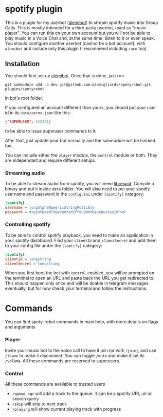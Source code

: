 # spotify plugin
This is a plugin for my userbot ([alemibot](https://github.com/alemigliardi/alemibot)) to stream spotify music into Group Calls. This is mostly intended for a third party userbot, used as "music player". You can run this on your own account but you will not be able to play music in a Voice Chat and, at the same time, listen to it or even speak. You should configure another userbot (cannot be a bot account), with `alemibot` and include only this plugin (I recommend including `core` too).

## Installation

You should first set up [alemibot](https://github.com/alemigliardi/alemibot). Once that is done, just run

	git submodule add -b dev git@github.com:alemigliardi/spotyrobot.git plugins/spotyrobot
	
in bot's root folder.

If you configured an account different than yours, you should put your user id in its `data/perms.json` like this:
```json
{"SUPERUSER": [1234]}
```
to be able to issue superuser commands to it.

After that, just update your bot normally and the submodule will be tracked too.

You can include either the `player` module, the `control` module or both. They are independant and require different setups.

### Streaming audio
To be able to stream audio from spotify, you will need [librespot](https://github.com/librespot-org). Compile a binary and put it inside `data` folder. You will also need to put your spotify username and password in the `config.ini` under `[spotify]` category:
```ini
[spotify]
username = longAlphaNumericStringPossibly
password = doesntNeedToBeQuotedIfYouDontHaveQuotesInPwd
```

### Controlling spotify
To be able to control spotify playback, you need to make an application in your spotify dashboard. Find your `clientId` and `clientSecret` and add them to your config file under the `[spotify]` category:
```ini
[spotify]
clientId = longstring
clientSecret = longstring
```
When you first boot the bot with `control` enabled, you will be prompted on the terminal to open an URL and paste back the URL you get redirected to. This should happen only once and will be doable in telegram messages eventually, but for now check your terminal and follow the instructions.

# Commands
You can find spoty-robot commands in main help, with more details on flags and arguments

### Player
Invite your music bot to the voice call to have it join (or with `/join`), and use `/leave` to make it disconnect. You can toggle `/mute` and make it set its `/volume`. All these commands are reserved to superusers.

### Control
All these commands are available to trusted users
* `/queue <q>` will add a track to the queue. It can be a spotify URI, url or search query
* `/skip` will skip to next track
* `/playing` will show current playing track with progress